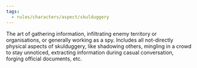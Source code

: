 ```yaml
---
tags:
  - rules/characters/aspect/skulduggery
---
```

The art of gathering information, infiltrating enemy territory or organisations, or generally working as a spy.
Includes all not-directly physical aspects of skulduggery, like shadowing others, mingling in a crowd to stay unnoticed, extracting information during casual conversation, forging official documents, etc.